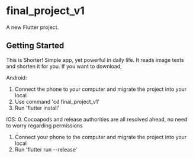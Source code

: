 # final_project_v1

A new Flutter project.

## Getting Started

This is Shorter! Simple app, yet powerful in daily life. It reads image texts and shorten it for you. 
If you want to download, 

Android:
1. Connect the phone to your computer and migrate the project into your local 
2. Use command 'cd final_project_v1'
3. Run 'flutter install'

IOS:
0. Cocoapods and release authorities are all resolved ahead, no need to worry regarding permissions
1. Connect your phone to the computer and migrate the project into your local 
2. Run 'flutter run --release'
